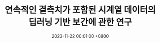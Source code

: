 ---
title:          "연속적인 결측치가 포함된 시계열 데이터의 딥러닝 기반 보간에 관한 연구"
date:           2023-11-22 00:01:00 +0800
selected:       true
pub:            "한국통신학회 학술대회논문집"
# pub_pre:        "Submitted to "
# pub_post:       'Under review.'
pub_date:       "2023"
authors:
  - Seung Jae Lee
  - Dongwoo Kwon
  - Youngmin Ji
links:
  Paper: https://www.dbpia.co.kr/Journal/articleDetail?nodeId=NODE11667507
---